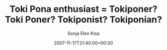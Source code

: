 ---
title: 'Toki Pona enthusiast = Tokiponer? Toki Poner? Tokiponist? Tokiponian?'
posts: 11
hash: 't912'
author: 'Sonja Elen Kisa'
date: 2007-11-17T21:40:00+00:00
sources:
  - http://forums.tokipona.org/viewtopic.php%3Ft=912.html
---